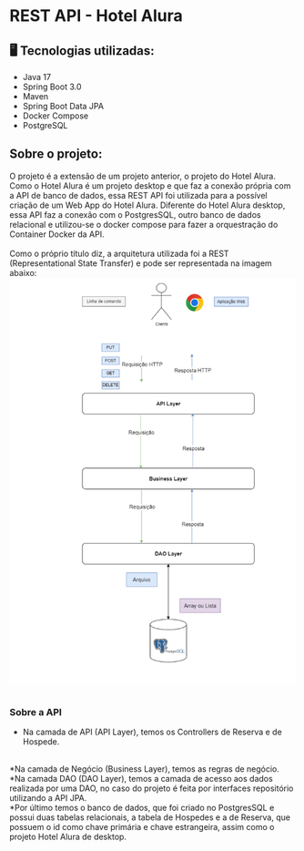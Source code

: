 # REST API - Hotel Alura

## 🖥️ Tecnologias utilizadas:
* Java 17
* Spring Boot 3.0
* Maven
* Spring Boot Data JPA
* Docker Compose
* PostgreSQL

## Sobre o projeto:
O projeto é a extensão de um projeto anterior, o projeto do Hotel Alura. Como o Hotel Alura é um projeto desktop e que faz a conexão própria com a API de banco de dados, essa REST API foi utilizada para a possível criação de um Web App do Hotel Alura. Diferente do Hotel Alura desktop, essa API faz a conexão com o PostgresSQL, outro banco de dados relacional e utilizou-se o docker compose para fazer a orquestração do Container Docker da API.
<br>
<br>
Como o próprio título diz, a arquitetura utilizada foi a REST (Representational State Transfer) e pode ser representada na imagem abaixo:
<br>
<img align="center" src="Diagrama Backend API Hotel Alura.png"/>
<br>
<br>
### Sobre a API
* Na camada de API (API Layer), temos os Controllers de Reserva e de Hospede.
<br>
*Na camada de Negócio (Business Layer), temos as regras de negócio.
<br>
*Na camada DAO (DAO Layer), temos a camada de acesso aos dados realizada por uma DAO, no caso do projeto é feita por interfaces repositório utilizando a API JPA.
<br>
*Por último temos o banco de dados, que foi criado no PostgresSQL e possui duas tabelas relacionais, a tabela de Hospedes e a de Reserva, que possuem o id como chave primária e chave estrangeira, assim como o projeto Hotel Alura de desktop.


